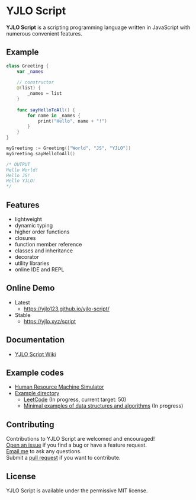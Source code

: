 # YJLO Script

**YJLO Script** is a scripting programming language written in JavaScript with numerous convenient features.

## Example
```swift
class Greeting {
	var _names
	
	// constructor
	@(list) {
		_names = list
	}
	
	func sayHelloToAll() {
		for name in _names {
			print("Hello", name + "!")
		}
	}
}

myGreeting := Greeting(["World", "JS", "YJLO"])
myGreeting.sayHelloToAll()

/* OUTPUT
Hello World!
Hello JS!
Hello YJLO!
*/
```

## Features
- lightweight
- dynamic typing
- higher order functions
- closures
- function member reference
- classes and inheritance
- decorator
- utility libraries
- online IDE and REPL

## Online Demo
* Latest
  * <https://yjlo123.github.io/yjlo-script/>
* Stable
  * <https://yjlo.xyz/script>

## Documentation
  * [YJLO Script Wiki](https://github.com/yjlo123/yjlo-script/wiki)

## Example codes
* [Human Resource Machine Simulator](https://github.com/yjlo123/human-resource-machine-yjlo)
* [Example directory](https://github.com/yjlo123/yjlo-script/tree/master/example)
  * [LeetCode](https://github.com/yjlo123/yjlo-script/tree/master/example/LeetCode) (In progress, current target: 50)
  * [Minimal examples of data structures and algorithms](https://github.com/yjlo123/yjlo-script/tree/master/example/min_algo) (In progress)

## Contributing
Contributions to YJLO Script are welcomed and encouraged!  
[Open an issue](https://github.com/yjlo123/yjlo-script/issues/new) if you find a bug or have a feature request.  
[Email me](mailto:liusiwei.yjlo@gmail.com) to ask any questions.  
Submit a [pull request](https://github.com/yjlo123/yjlo-script/pulls) if you want to contribute.

## License
YJLO Script is available under the permissive MIT license.